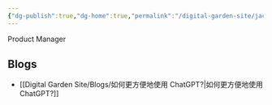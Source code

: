 ```yaml
---
{"dg-publish":true,"dg-home":true,"permalink":"/digital-garden-site/jackson-jean/","tags":"gardenEntry","dgPassFrontmatter":true}
---
```


Product Manager

## Blogs
- [[Digital Garden Site/Blogs/如何更方便地使用 ChatGPT?\|如何更方便地使用 ChatGPT?]]